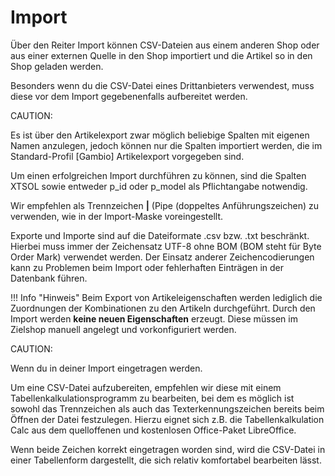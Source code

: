 # Import 

Über den Reiter Import können CSV-Dateien aus einem anderen Shop oder aus einer externen Quelle in den Shop importiert und die Artikel so in den Shop geladen werden.

Besonders wenn du die CSV-Datei eines Drittanbieters verwendest, muss diese vor dem Import gegebenenfalls aufbereitet werden.

CAUTION:

Es ist über den Artikelexport zwar möglich beliebige Spalten mit eigenen Namen anzulegen, jedoch können nur die Spalten importiert werden, die im Standard-Profil \[Gambio\] Artikelexport vorgegeben sind.

Um einen erfolgreichen Import durchführen zu können, sind die Spalten XTSOL sowie entweder p\_id oder p\_model als Pflichtangabe notwendig.

Wir empfehlen als Trennzeichen **\|** \(Pipe \(doppeltes Anführungszeichen\) zu verwenden, wie in der Import-Maske voreingestellt.

Exporte und Importe sind auf die Dateiformate .csv bzw. .txt beschränkt. Hierbei muss immer der Zeichensatz UTF-8 ohne BOM \(BOM steht für Byte Order Mark\) verwendet werden. Der Einsatz anderer Zeichencodierungen kann zu Problemen beim Import oder fehlerhaften Einträgen in der Datenbank führen.

!!! Info "Hinweis"
	 Beim Export von Artikeleigenschaften werden lediglich die Zuordnungen der Kombinationen zu den Artikeln durchgeführt. Durch den Import werden **keine neuen Eigenschaften** erzeugt. Diese müssen im Zielshop manuell angelegt und vorkonfiguriert werden.

CAUTION:

Wenn du in deiner Import eingetragen werden.

Um eine CSV-Datei aufzubereiten, empfehlen wir diese mit einem Tabellenkalkulationsprogramm zu bearbeiten, bei dem es möglich ist sowohl das Trennzeichen als auch das Texterkennungszeichen bereits beim Öffnen der Datei festzulegen. Hierzu eignet sich z.B. die Tabellenkalkulation Calc aus dem quelloffenen und kostenlosen Office-Paket LibreOffice.

Wenn beide Zeichen korrekt eingetragen worden sind, wird die CSV-Datei in einer Tabellenform dargestellt, die sich relativ komfortabel bearbeiten lässt.

  

  

  

  




